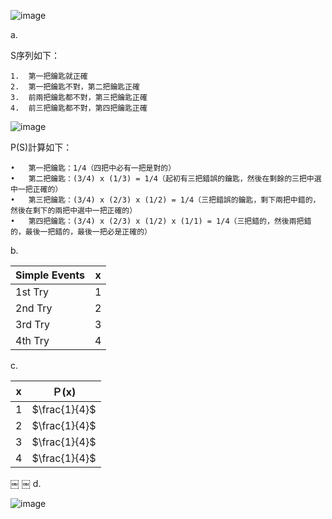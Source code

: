 ![image](https://github.com/user-attachments/assets/b9e89152-e1df-4172-96be-fe591cbf753f)

a. 

S序列如下：

	1.	第一把鑰匙就正確
	2.	第一把鑰匙不對，第二把鑰匙正確
	3.	前兩把鑰匙都不對，第三把鑰匙正確
	4.	前三把鑰匙都不對，第四把鑰匙正確

 ![image](https://github.com/user-attachments/assets/c7d9e1c3-37c3-44e0-9375-71bd7ecd99bc)

P(S)計算如下：

	•	第一把鑰匙：1/4（四把中必有一把是對的）
	•	第二把鑰匙：(3/4) x (1/3) = 1/4（起初有三把錯誤的鑰匙，然後在剩餘的三把中選中一把正確的）
	•	第三把鑰匙：(3/4) x (2/3) x (1/2) = 1/4（三把錯誤的鑰匙，剩下兩把中錯的，然後在剩下的兩把中選中一把正確的）
	•	第四把鑰匙：(3/4) x (2/3) x (1/2) x (1/1) = 1/4（三把錯的，然後兩把錯的，最後一把錯的，最後一把必是正確的）

b. 

| Simple Events | x |
|---------------|---|
| 1st Try       | 1 |
| 2nd Try       | 2 |
| 3rd Try       | 3 |
| 4th Try       | 4 |

c.

| x | Ｐ(x) |
|---------|------------|
|   1     |   $\frac{1}{4}$   |
|   2     |   $\frac{1}{4}$   |
|   3     |   $\frac{1}{4}$   |
|   4     |   $\frac{1}{4}$   |

￼	￼
d.

![image](https://github.com/user-attachments/assets/3054b8d3-a5c1-40b9-be4d-63767477cc68)
